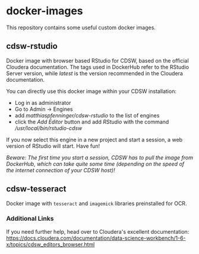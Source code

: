 # docker-images

This repository contains some useful custom docker images.

## cdsw-rstudio

Docker image with browser based RStudio for CDSW, based on the official Cloudera documentation.
The tags used in DockerHub refer to the RStudio Server version, while _latest_ is the version recommended in the Cloudera documentation.

You can directly use this docker image within your CDSW installation:
- Log in as administrator
- Go to Admin -> Engines
- add _matthiaspfenninger/cdsw-rstudio_ to the list of engines
- click the _Add Editor_ button and add _RStudio_ with the command _/usr/local/bin/rstudio-cdsw_

If you now select this engine in a new project and start a session, a web version of RStudio will start. Have fun!

_Beware: The first time you start a session, CDSW has to pull the image from DockerHub, which can take quite some time (depending on the speed of the internet connection of your CDSW host)!_

## cdsw-tesseract

Docker image with `tesseract` and `imagemick` libraries preinstalled for OCR.


### Additional Links

If you need further help, head over to Cloudera's excellent documentation: https://docs.cloudera.com/documentation/data-science-workbench/1-6-x/topics/cdsw_editors_browser.html